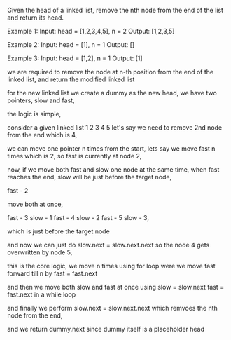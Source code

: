 Given the head of a linked list, remove the nth node from the end of the list and return its head.

Example 1:
Input: head = [1,2,3,4,5], n = 2
Output: [1,2,3,5]

Example 2:
Input: head = [1], n = 1
Output: []

Example 3:
Input: head = [1,2], n = 1
Output: [1]

we are required to remove the node at n-th position from the end of the linked list,
and return the modified linked list

for the new linked list we create a dummy as the new head,
we have two pointers, slow and fast,

the logic is simple,

consider a given linked list 1 2 3 4 5
let's say we need to remove 2nd node from the end which is 4,

we can move one pointer n times from the start,
lets say we move fast n times which is 2,
so fast is currently at node 2,

now, if we move both fast and slow one node at the same time,
when fast reaches the end, slow will be just before the target node,

fast - 2

move both at once,

fast - 3 slow - 1
fast - 4 slow - 2
fast - 5 slow - 3,

which is just before the target node

and now we can just do
slow.next = slow.next.next so
the node 4 gets overwritten by node 5,

this is the core logic,
we move n times using for loop
were we move fast forward till n by
fast = fast.next

and then we move both slow and fast at once using
slow = slow.next
fast = fast.next in a while loop

and finally we perform
slow.next = slow.next.next
which remvoes the nth node from the end,

and we return dummy.next since dummy itself is a placeholder head
